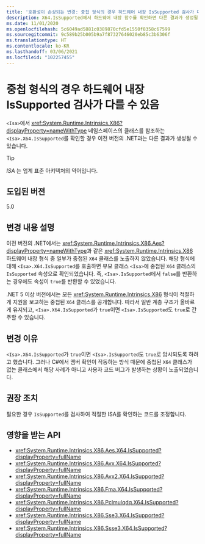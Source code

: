 ```yaml
---
title: '호환성이 손상되는 변경: 중첩 형식의 경우 하드웨어 내장 IsSupported 검사가 다를 수 있음'
description: X64.IsSupported에서 하드웨어 내장 함수를 확인하면 다른 결과가 생성될 수 있는 핵심 .NET 라이브러리의 .NET 5 호환성이 손상되는 변경에 관해 알아봅니다.
ms.date: 11/01/2020
ms.openlocfilehash: 5c6049ad5881c0389870cfd5e1550f8358c67599
ms.sourcegitcommit: 9c589b25b005b9a7f87327646020eb85c3b6306f
ms.translationtype: HT
ms.contentlocale: ko-KR
ms.lasthandoff: 03/06/2021
ms.locfileid: "102257455"
---
```

# <a name="hardware-intrinsic-issupported-checks-may-differ-for-nested-types"></a>중첩 형식의 경우 하드웨어 내장 IsSupported 검사가 다를 수 있음

`<Isa>`에서 <xref:System.Runtime.Intrinsics.X86?displayProperty=nameWithType> 네임스페이스의 클래스를 참조하는 `<Isa>.X64.IsSupported`를 확인할 경우 이전 버전의 .NET과는 다른 결과가 생성될 수 있습니다.

> [!TIP]
> *ISA* 는 업계 표준 아키텍처의 약어입니다.

## <a name="version-introduced"></a>도입된 버전

5.0

## <a name="change-description"></a>변경 내용 설명

이전 버전의 .NET에서는 <xref:System.Runtime.Intrinsics.X86.Aes?displayProperty=nameWithType>과 같은 <xref:System.Runtime.Intrinsics.X86> 하드웨어 내장 형식 중 일부가 중첩된 `X64` 클래스를 노출하지 않았습니다. 해당 형식에 대해 `<Isa>.X64.IsSupported`를 호출하면 부모 클래스 `<Isa>`에 중첩된 `X64` 클래스의 `IsSupported` 속성으로 확인되었습니다. 즉, `<Isa>.IsSupported`에서 `false`를 반환하는 경우에도 속성이 `true`를 반환할 수 있었습니다.

.NET 5 이상 버전에서는 모든 <xref:System.Runtime.Intrinsics.X86> 형식이 적절하게 지원을 보고하는 중첩된 `X64` 클래스를 공개합니다. 따라서 일반 계층 구조가 올바르게 유지되고, `<Isa>.X64.IsSupported`가 `true`이면 `<Isa>.IsSupported`도 `true`로 간주할 수 있습니다.

## <a name="reason-for-change"></a>변경 이유

`<Isa>.X64.IsSupported`가 `true`이면 `<Isa>.IsSupported`도 `true`로 암시되도록 하려고 했습니다. 그러나 C#에서 멤버 확인이 작동하는 방식 때문에 중첩된 `X64` 클래스가 없는 클래스에서 해당 사례가 아니고 사용자 코드 버그가 발생하는 상황이 노출되었습니다.

## <a name="recommended-action"></a>권장 조치

필요한 경우 `IsSupported`를 검사하여 적절한 ISA를 확인하는 코드를 조정합니다.

## <a name="affected-apis"></a>영향을 받는 API

- <xref:System.Runtime.Intrinsics.X86.Aes.X64.IsSupported?displayProperty=fullName>
- <xref:System.Runtime.Intrinsics.X86.Avx.X64.IsSupported?displayProperty=fullName>
- <xref:System.Runtime.Intrinsics.X86.Avx2.X64.IsSupported?displayProperty=fullName>
- <xref:System.Runtime.Intrinsics.X86.Fma.X64.IsSupported?displayProperty=fullName>
- <xref:System.Runtime.Intrinsics.X86.Pclmulqdq.X64.IsSupported?displayProperty=fullName>
- <xref:System.Runtime.Intrinsics.X86.Sse3.X64.IsSupported?displayProperty=fullName>
- <xref:System.Runtime.Intrinsics.X86.Ssse3.X64.IsSupported?displayProperty=fullName>

<!--

### Category

Core .NET libraries

### Affected APIs

- `P:System.Runtime.Intrinsics.X86.Aes.X64.IsSupported`
- `P:System.Runtime.Intrinsics.X86.Avx.X64.IsSupported`
- `P:System.Runtime.Intrinsics.X86.Avx2.X64.IsSupported`
- `P:System.Runtime.Intrinsics.X86.Fma.X64.IsSupported`
- `P:System.Runtime.Intrinsics.X86.Pclmulqdq.X64.IsSupported`
- `P:System.Runtime.Intrinsics.X86.Sse3.X64.IsSupported`
- `P:System.Runtime.Intrinsics.X86.Ssse3.X64.IsSupported`

-->
